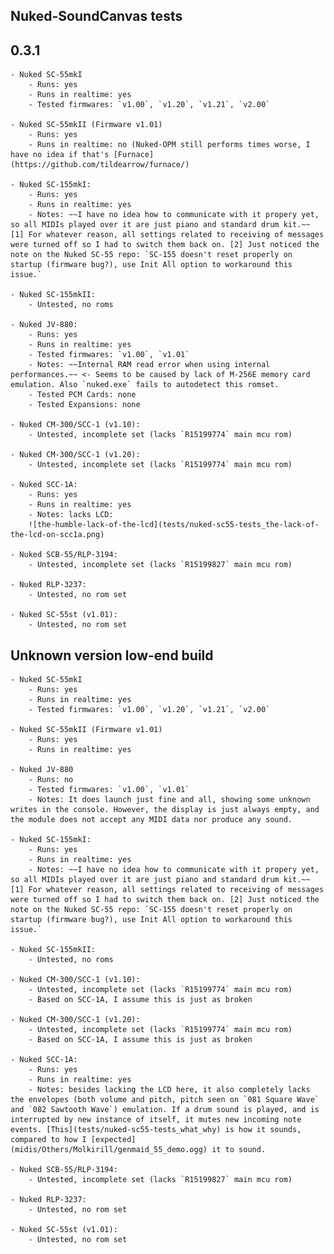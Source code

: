 ## Nuked-SoundCanvas tests

## 0.3.1

	- Nuked SC-55mkI
		- Runs: yes
		- Runs in realtime: yes
		- Tested firmwares: `v1.00`, `v1.20`, `v1.21`, `v2.00`
	
	- Nuked SC-55mkII (Firmware v1.01)
		- Runs: yes
		- Runs in realtime: no (Nuked-OPM still performs times worse, I have no idea if that's [Furnace](https://github.com/tildearrow/furnace/)
	
	- Nuked SC-155mkI:
		- Runs: yes
		- Runs in realtime: yes
		- Notes: ~~I have no idea how to communicate with it propery yet, so all MIDIs played over it are just piano and standard drum kit.~~ [1] For whatever reason, all settings related to receiving of messages were turned off so I had to switch them back on. [2] Just noticed the note on the Nuked SC-55 repo: `SC-155 doesn't reset properly on startup (firmware bug?), use Init All option to workaround this issue.`
	
	- Nuked SC-155mkII:
		- Untested, no roms
	
	- Nuked JV-880:
		- Runs: yes
		- Runs in realtime: yes
		- Tested firmwares: `v1.00`, `v1.01`
		- Notes: ~~Internal RAM read error when using internal performances.~~ <- Seems to be caused by lack of M-256E memory card emulation. Also `nuked.exe` fails to autodetect this romset.
		- Tested PCM Cards: none
		- Tested Expansions: none
	
	- Nuked CM-300/SCC-1 (v1.10):
		- Untested, incomplete set (lacks `R15199774` main mcu rom)
	
	- Nuked CM-300/SCC-1 (v1.20):
		- Untested, incomplete set (lacks `R15199774` main mcu rom)
	
	- Nuked SCC-1A:
		- Runs: yes
		- Runs in realtime: yes
		- Notes: lacks LCD:
		![the-humble-lack-of-the-lcd](tests/nuked-sc55-tests_the-lack-of-the-lcd-on-scc1a.png)
	
	- Nuked SCB-55/RLP-3194:
		- Untested, incomplete set (lacks `R15199827` main mcu rom)

	- Nuked RLP-3237:
		- Untested, no rom set

	- Nuked SC-55st (v1.01):
		- Untested, no rom set

## Unknown version low-end build
	
	- Nuked SC-55mkI
		- Runs: yes
		- Runs in realtime: yes
		- Tested firmwares: `v1.00`, `v1.20`, `v1.21`, `v2.00`
	
	- Nuked SC-55mkII (Firmware v1.01)
		- Runs: yes
		- Runs in realtime: yes
	
	- Nuked JV-880
		- Runs: no
		- Tested firmwares: `v1.00`, `v1.01`
		- Notes: It does launch just fine and all, showing some unknown writes in the console. However, the display is just always empty, and the module does not accept any MIDI data nor produce any sound.

	- Nuked SC-155mkI:
		- Runs: yes
		- Runs in realtime: yes
		- Notes: ~~I have no idea how to communicate with it propery yet, so all MIDIs played over it are just piano and standard drum kit.~~ [1] For whatever reason, all settings related to receiving of messages were turned off so I had to switch them back on. [2] Just noticed the note on the Nuked SC-55 repo: `SC-155 doesn't reset properly on startup (firmware bug?), use Init All option to workaround this issue.`
	
	- Nuked SC-155mkII:
		- Untested, no roms

	- Nuked CM-300/SCC-1 (v1.10):
		- Untested, incomplete set (lacks `R15199774` main mcu rom)
		- Based on SCC-1A, I assume this is just as broken
	
	- Nuked CM-300/SCC-1 (v1.20):
		- Untested, incomplete set (lacks `R15199774` main mcu rom)
		- Based on SCC-1A, I assume this is just as broken
	
	- Nuked SCC-1A:
		- Runs: yes
		- Runs in realtime: yes
		- Notes: besides lacking the LCD here, it also completely lacks the envelopes (both volume and pitch, pitch seen on `081 Square Wave` and `082 Sawtooth Wave`) emulation. If a drum sound is played, and is interrupted by new instance of itself, it mutes new incoming note events. [This](tests/nuked-sc55-tests_what_why) is how it sounds, compared to how I [expected](midis/Others/Molkirill/genmaid_55_demo.ogg) it to sound.
	
	- Nuked SCB-55/RLP-3194:
		- Untested, incomplete set (lacks `R15199827` main mcu rom)

	- Nuked RLP-3237:
		- Untested, no rom set

	- Nuked SC-55st (v1.01):
		- Untested, no rom set